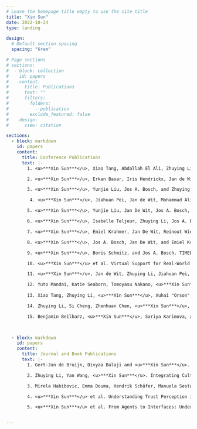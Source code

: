 ```yaml
---
# Leave the homepage title empty to use the site title
title: "Xin Sun"
date: 2022-10-24
type: landing

design:
  # Default section spacing
  spacing: "6rem"

# Page sections
# sections:
#  - block: collection
#    id: papers
#    content:
#      title: Publications
#      text: ""
#      filters:
#        folders:
#          - publication
#        exclude_featured: false
#    design:
#      view: citation

sections:
  - block: markdown
    id: papers
    content:
      title: Conference Publications
      text: |-
        1. <u>***Xin Sun***</u>, Xiao Tang, Abdallah El Ali, Zhuying Li, Pengjie Ren, Jan de Wit, Jiahuan Pei, Jos Bosch.  Rethinking the Alignment of Psychotherapy Dialogue Generation with Motivational Interviewing Strategies. *International Conference on Computational Linguistics (COLING 2025)*

        2. <u>***Xin Sun***</u>, Erkan Basar, Iris Hendrickx, Jan de Wit, Tibor Bosse, Gert-Jan De Bruijn, Jos A.Bosch, Emiel Krahmer. How Well Can LLMs Reflect? A Human Evaluation of LLM-generated Reflections for Motivational Interviewing Dialogues. *International Conference on Computational Linguistics (COLING 2025)*

        3. <u>***Xin Sun***</u>, Yunjie Liu, Jos A. Bosch, and Zhuying Li. Interface Matters: Exploring Trust Perception in Health Information from Large Language Models via Text, Speech, and Embodiment. *Computer-Supported Cooperative Work And Social Computing (CSCW 2024)*

         4. <u>***Xin Sun***</u>, Jiahuan Pei, Jan de Wit, Mohammad Aliannejadi, Emiel Krahmer, Jos TP Dobber, Jos Bosch. Eliciting Motivational Interviewing Skill Codes in Psychotherapy with LLMs: A Bilingual Dataset and Analytical Study. *International Conference on Computational Linguistics (COLING 2024)*

        5. <u>***Xin Sun***</u>, Yunjie Liu, Jan De Wit, Jos A. Bosch, and Zhuying Li. Trust by Interface: How Different User Interfaces Shape Human Trust in Health Information from Large Language Model. (Poster) *ACM Conference on Human Factors in Computing Systems (CHI 2024)*

        6. <u>***Xin Sun***</u>, Isabelle Teljeur, Zhuying Li, Jos A. Bosch. Can a Funny Chatbot Make a Difference? Infusing Humor into Conversational Agent for Behavioral Intervention. *ACM Conference on Conversational User Interfaces (CUI 2024)*

        7. <u>***Xin Sun***</u>, Emiel Krahmer, Jan De Wit, Reinout Wiers, and Jos A. Bosch. Plug and Play Conversations: The Micro-Conversation Scheme for Modular Development of Hybrid CA. (Poster) *Computer-Supported Cooperative Work And Social Computing (CSCW 2023)*

        8. <u>***Xin Sun***</u>, Jos A. Bosch, Jan De Wit, and Emiel Krahmer. Human-in-the-Loop Interaction for Continuously Improving Generative Model in CAs for Behavioral Intervention. (Poster) *ACM Intelligent User Interfaces (IUI 2023)*

        9. <u>***Xin Sun***</u>, Boris Schmitz, and Jos A. Bosch. TIMELY: Providing In-Time Support for Cardiovascular Rehabilitation with 'Patients and Practitioners in the Loop’. (Poster) *ACM Intelligent User Interfaces (IUI 2023)*

        10. <u>***Xin Sun***</u> et al. Virtual Support for Real-World Movement: Using Chatbots to Overcome Barriers to Physical Activity. *Frontiers in Artificial Intelligence and Applications (HHAI 2023)*

        11. <u>***Xin Sun***</u>, Jan de Wit, Zhuying Li, Jiahuan Pei, Abdallah El Ali, Jos A Bosch. Script-Strategy Aligned Generation: Aligning LLMs with Expert-Crafted Dialogue Scripts and Therapeutic Strategies for Psychotherapy. Pre-printed on *arXiv. Under review (Anonymous)*

        12. Yuto Mandai, Katie Seaborn, Tomoyasu Nakano, <u>***Xin Sun***</u>, Yijia Wang, Jun Kato. Super Kawaii Vocalics: Amplifying the “Cute” Factor in Computer Voice. *ACM Conference on Human Factors in Computing Systems (CHI 2025)*
        
        13. Xiao Tang, Zhuying Li, <u>***Xin Sun***</u>, Xuhai "Orson" Xu, Min-Ling Zhang. ZzzMate: Designing an Empathetic Chatbot for Addressing Self-Conscious Emotions for Sleep Adherence. (Poster) *ACM Conference on Human Factors in Computing Systems (CHI 2025)*

        14. Zhuying Li, Si Cheng, Zhenhuan Chen, <u>***Xin Sun***</u>, Jiatong Li, Ding Ding. SleepyFlora: Supporting Sleep Sharing and Augmentation over a Distance for Social Bonding across Time Zones. *Computer-Supported Cooperative Work And Social Computing (CSCW 2023)*

        15. Benjamin Beilharz, <u>***Xin Sun***</u>, Sariya Karimova, and Stefan Riezler. LibriVoxDeEn - A Corpus for German-to-English Speech-Translation and Speech Recognition. *International Conference on Language Resources and Evaluation (LREC 2020)*


    
  - block: markdown
    id: papers
    content:
      title: Journal and Book Publications
      text: |-
        1. Gert-Jan de Bruijn, Divyaa Balaji and <u>***Xin Sun***</u>. Book Publication: "Chapter 16 Chatbots for health communication". Book: Health, Media, and Communication, De Gruyter Mouton, 2025, pp. 309-332.

        2. Zhuying Li, Yan Wang, <u>***Xin Sun***</u>. Integrating Culture in Human-Food Interaction: A Study of Cultural and Creative Food Experiences and Technological Interactions. *International Journal of Human-Computer Studies (SCI-1)*

        3. Mirela Habibovic, Emma Douma, Hendrik Schäfer, Manuela Sestayo-Fernandez, Tom Roovers, <u>***Xin Sun***</u>, ... Boris Schmitz. A patient-centered risk prediction, prevention and intervention platform to support the continuum of care in coronary artery disease using eHealth and artificial intelligence. *Journal of Medical Internet Research (SCI-1)*

        4. <u>***Xin Sun***</u> et al. Understanding Trust Perception in AI-Generated Information with Behavioral and Physiological Sensing (Eye-tracking and Physiological Study). *ACM Transactions on Computer-Human Interaction (SCI-1). Under review, as the first author*

        5. <u>***Xin Sun***</u> et al. From Agents to Interfaces: Understanding Trust in Health Information from Conversational Search (Mixed-methods). *International Journal of Human-Computer Studies (SCI-1). Under review, as the first author*


---
```

